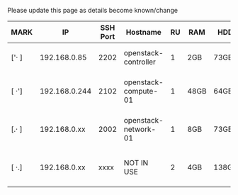 Please update this page as details become known/change

| MARK  | IP            | SSH Port | Hostname             | RU  | RAM   | HDD   | Cores  | CPU Model              |
| ----- | ------------- | -------- |--------------------- | --- | ----- | ----- | ------ | ---------------------- |
| ['· ] | 192.168.0.85  | 2202     | openstack-controller |  1  | 2GB   | 73GB  | 2      | Xeon 5150 @ 2.66GHz    |
| [ ·'] | 192.168.0.244 | 2102     | openstack-compute-01 |  1  | 48GB  | 64GB  | 16     | Xeon E5640 @ 2.67GHz   |
| [.· ] | 192.168.0.xx  | 2002     | openstack-network-01 |  1  | 8GB   | 73GB  | 4      | Xeon E5504 @ 2.00GHz   |
| [ ·.] | 192.168.0.xx  | xxxx     | NOT IN USE           |  2  | 4GB   | 138GB | 8      | Xeon E5345 @ 2.33GHz   |